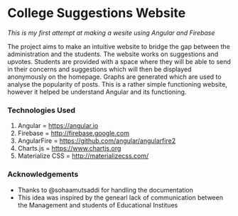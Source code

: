 # College Suggestions Website #

*This is my first attempt at making a wesite using Angular and Firebase*

The project aims to make an intuitive website to bridge the gap between the administration and the students. The website works on suggestions and upvotes. Students are provided with a space where they will be able to send in their concerns and suggestions which will then be displayed anonymously on the homepage. Graphs are generated which are used to analyse the popularity of posts. This is a rather simple functioning website, however it helped be understand Angular and its functioning.



### Technologies Used ###
1. Angular         = https://angular.io
2. Firebase        = http://firebase.google.com
3. AngularFire     = https://github.com/angular/angularfire2
4. Charts.js       = https://www.chartjs.org
5. Materialize CSS = http://materializecss.com/


### Acknowledgements ###
* Thanks to @sohaamutsaddi for handling the documentation
* This idea was inspired by the genearl lack of communication between the Management and students of Educational Institues 
